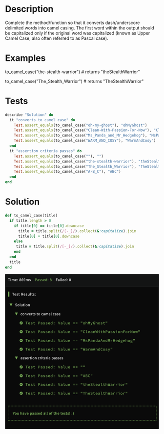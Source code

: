 # Description
Complete the method/function so that it converts dash/underscore delimited words into camel casing. The first word within the output should be capitalized only if the original word was capitalized (known as Upper Camel Case, also often referred to as Pascal case).

# Examples
to_camel_case("the-stealth-warrior") # returns "theStealthWarrior"

to_camel_case("The_Stealth_Warrior") # returns "TheStealthWarrior"

# Tests

```ruby
describe "Solution" do
  it "converts to camel case" do
    Test.assert_equals(to_camel_case("oh-my-ghost"), "ohMyGhost")
    Test.assert_equals(to_camel_case("Clean-With-Passion-For-Now"), "CleanWithPassionForNow")
    Test.assert_equals(to_camel_case("Ms_Panda_and_Mr_Hedgehog"), "MsPandaAndMrHedgehog")
    Test.assert_equals(to_camel_case("WARM_AND_COSY"), "WarmAndCosy")
  end
  it "assertion criteria passes" do
    Test.assert_equals(to_camel_case(""), "")
    Test.assert_equals(to_camel_case("the-stealth-warrior"), "theStealthWarrio")
    Test.assert_equals(to_camel_case("The_Stealth_Warrior"), "TheStealthWarrior")
    Test.assert_equals(to_camel_case("A-B_C"), "ABC")
  end
end
```

# Solution

```ruby
def to_camel_case(title)
  if title.length > 0
    if title[0] == title[0].downcase
      title = title.split(/[-_]/).collect(&:capitalize).join
      title[0] = title[0].downcase
    else
     title = title.split(/[-_]/).collect(&:capitalize).join
    end
  end
  title
end
```

![](https://github.com/ruthmoog/kata/blob/master/Screenshot%202019-09-03%20at%2018.57.25.png?raw=true)
